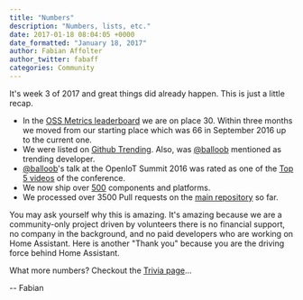 ```yaml
---
title: "Numbers"
description: "Numbers, lists, etc."
date: 2017-01-18 08:04:05 +0000
date_formatted: "January 18, 2017"
author: Fabian Affolter
author_twitter: fabaff
categories: Community
---
```


It's week 3 of 2017 and great things did already happen. This is just a little recap.

- In the [OSS Metrics leaderboard](https://ossmetrics.com/leaderboard) we are on place 30. Within three months we moved from our starting place which was 66 in September 2016 up to the current one.
- We were listed on [Github Trending](https://github.com/trending/python). Also, was [@balloob](https://github.com/balloob) mentioned as trending developer.
- [@balloob](https://github.com/balloob)'s talk at the OpenIoT Summit 2016 was rated as one of the [Top 5 videos](https://www.linuxfoundation.org/blog/2017/01/top-5-videos-from-embedded-linux-conference-and-openiot-summit-2016/) of the conference.
- We now ship over [500](/integrations/#all) components and platforms.
- We processed over 3500 Pull requests on the [main repository](https://github.com/home-assistant/home-assistant) so far. 

You may ask yourself why this is amazing. It's amazing because we are a community-only project driven by volunteers there is no financial support, no company in the background, and no paid developers who are working on Home Assistant. Here is another "Thank you" because you are the driving force behind Home Assistant.

What more numbers? Checkout the [Trivia page](/help/trivia/#numbers)...

-- Fabian
